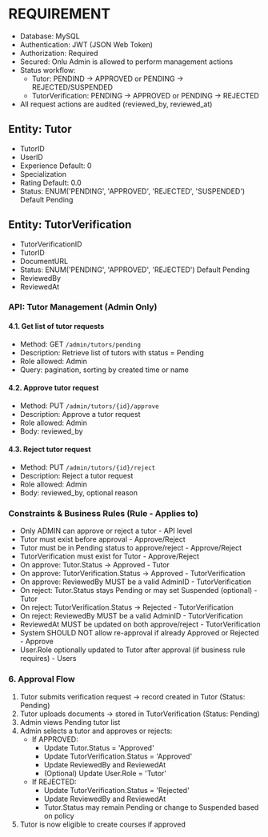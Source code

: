 # REQUIREMENT
 - Database: MySQL
 - Authentication: JWT (JSON Web Token)
 - Authorization: Required
 - Secured: Onlu Admin is allowed to perform management actions
 - Status workflow:
    - Tutor: PENDIND -> APPROVED or PENDING -> REJECTED/SUSPENDED
    - TutorVerification: PENDING → APPROVED or PENDING → REJECTED
 - All request actions are audited (reviewed_by, reviewed_at)

## Entity: Tutor
- TutorID
- UserID
- Experience Default: 0
- Specialization
- Rating Default: 0.0
- Status: ENUM('PENDING', 'APPROVED', 'REJECTED', 'SUSPENDED') Default Pending

## Entity: TutorVerification
- TutorVerificationID
- TutorID
- DocumentURL
- Status: ENUM('PENDING', 'APPROVED', 'REJECTED') Default Pending
- ReviewedBy
- ReviewedAt


### API: Tutor Management (Admin Only)

#### 4.1. Get list of tutor requests
- Method: GET `/admin/tutors/pending`
- Description: Retrieve list of tutors with status = Pending
- Role allowed: Admin
- Query: pagination, sorting by created time or name

#### 4.2. Approve tutor request
- Method: PUT `/admin/tutors/{id}/approve`
- Description: Approve a tutor request
- Role allowed: Admin
- Body: reviewed_by

#### 4.3. Reject tutor request
- Method: PUT `/admin/tutors/{id}/reject`
- Description: Reject a tutor request
- Role allowed: Admin
- Body: reviewed_by, optional reason

### Constraints & Business Rules (Rule - Applies to)
- Only ADMIN can approve or reject a tutor - API level
- Tutor must exist before approval - Approve/Reject
- Tutor must be in Pending status to approve/reject - Approve/Reject 
- TutorVerification must exist for Tutor - Approve/Reject 
- On approve: Tutor.Status → Approved - Tutor 
- On approve: TutorVerification.Status → Approved - TutorVerification
- On approve: ReviewedBy MUST be a valid AdminID - TutorVerification 
- On reject: Tutor.Status stays Pending or may set Suspended (optional) - Tutor 
- On reject: TutorVerification.Status → Rejected - TutorVerification 
- On reject: ReviewedBy MUST be a valid AdminID - TutorVerification 
- ReviewedAt MUST be updated on both approve/reject - TutorVerification 
- System SHOULD NOT allow re-approval if already Approved or Rejected - Approve 
- User.Role optionally updated to Tutor after approval (if business rule requires) - Users 


### 6. Approval Flow
1. Tutor submits verification request → record created in Tutor (Status: Pending)
2. Tutor uploads documents → stored in TutorVerification (Status: Pending)
3. Admin views Pending tutor list
4. Admin selects a tutor and approves or rejects:
    - If APPROVED:
        - Update Tutor.Status = 'Approved'
        - Update TutorVerification.Status = 'Approved'
        - Update ReviewedBy and ReviewedAt
        - (Optional) Update User.Role = 'Tutor'
    - If REJECTED:
        - Update TutorVerification.Status = 'Rejected'
        - Update ReviewedBy and ReviewedAt
        - Tutor.Status may remain Pending or change to Suspended based on policy
5. Tutor is now eligible to create courses if approved
